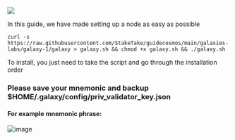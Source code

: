 ![](https://i.yapx.ru/RTuEU.jpg)


In this guide, we have made setting up a node as easy as possible

    curl -s https://raw.githubusercontent.com/StakeTake/guidecosmos/main/galaxies-labs/galaxy-1/galaxy > galaxy.sh && chmod +x galaxy.sh && ./galaxy.sh
To install, you just need to take the script and go through the installation order
### Please save your mnemonic and backup $HOME/.galaxy/config/priv_validator_key.json
#### For example mnemonic phrase:
![image](https://user-images.githubusercontent.com/93165931/184551172-16cb2f1a-3145-4e5b-8092-c966e2f3e5ef.png)

